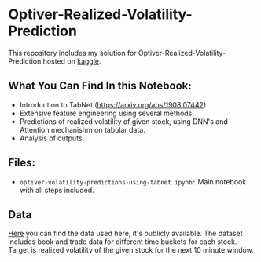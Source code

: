 # Optiver-Realized-Volatility-Prediction

This repository includes my solution for Optiver-Realized-Volatility-Prediction hosted on [kaggle](https://www.kaggle.com/c/siim-isic-melanoma-classification).

## What You Can Find In this Notebook:
  - Introduction to TabNet (https://arxiv.org/abs/1908.07442)
  - Extensive feature engineering using several methods.
  - Predictions of realized volatility of given stock, using DNN's and Attention mechanishm on tabular data.
  - Analysis of outputs.
## Files:
  - ``optiver-volatility-predictions-using-tabnet.ipynb:`` Main notebook with all steps included.
## Data
[Here](https://www.kaggle.com/c/optiver-realized-volatility-prediction/data)  you can find the data used here, it's publicly available. The dataset includes book and trade data for different time buckets for each stock. Target is realized volatility of the given stock for the next 10 minute window. 
